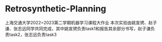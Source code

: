 # Retrosynthetic-Planning
上海交通大学2022=2023第二学期机器学习课程大作业
本次实验由姚宣骋、赵子谦、张志远同学共同完成，其中姚宣骋负责task1和报告其余部分书写，赵子谦负责task2，张志远负责task3

